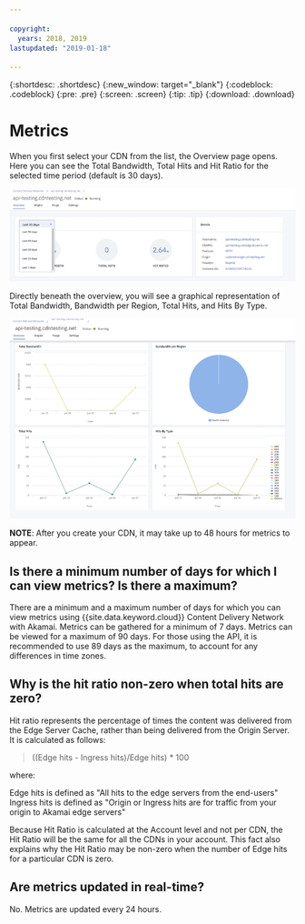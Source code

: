 ```yaml
---

copyright:
  years: 2018, 2019
lastupdated: "2019-01-18"

---
```


{:shortdesc: .shortdesc}
{:new_window: target="_blank"}
{:codeblock: .codeblock}
{:pre: .pre}
{:screen: .screen}
{:tip: .tip}
{:download: .download}

# Metrics

When you first select your CDN from the list, the Overview page opens. Here you can see the Total Bandwidth, Total Hits and Hit Ratio for the selected time period (default is 30 days).

  ![Metrics Overview](images/metrics-overview.png)

Directly beneath the overview, you will see a graphical representation of Total Bandwidth, Bandwidth per Region, Total Hits, and Hits By Type.

  ![Metrics graphs](images/metrics-graphs.png)

**NOTE**: After you create your CDN, it may take up to 48 hours for metrics to appear.

## Is there a minimum number of days for which I can view metrics? Is there a maximum?

There are a minimum and a maximum number of days for which you can view metrics using {{site.data.keyword.cloud}} Content Delivery Network with Akamai. Metrics can be gathered for a minimum of 7 days. Metrics can be viewed for a maximum of 90 days. For those using the API, it is recommended to use 89 days as the maximum, to account for any differences in time zones.

## Why is the hit ratio non-zero when total hits are zero?
Hit ratio represents the percentage of times the content was delivered from the Edge Server Cache, rather than being delivered from the Origin Server. It is calculated as follows:

> ((Edge hits - Ingress hits)/Edge hits) * 100

where:

Edge hits is defined as "All hits to the edge servers from the end-users"  
Ingress hits is defined as "Origin or Ingress hits are for traffic from your origin to Akamai edge servers"

Because Hit Ratio is calculated at the Account level and not per CDN, the Hit Ratio will be the same for all the CDNs in your account. This fact also explains why the Hit Ratio may be non-zero when the number of Edge hits for a particular CDN is zero.

## Are metrics updated in real-time?

No. Metrics are updated every 24 hours.
